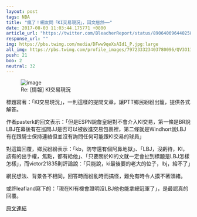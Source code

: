 ```yaml
---
layout: post
tags: NBA
title: "瘋了！網友問「KI交易現況」，回文居然⋯⋯"
date: 2017-08-03 11:03:44.175771 +0800
article_url: "https://twitter.com/BleacherReport/status/890640696440258560;https://twitter.com/WindhorstESPN/status/890643267284484097;http://www.tmz.com/2017/07/27/chrisboshkyrielebronjames"
response_url: ""
img: https://pbs.twimg.com/media/DFww9qeXsAId1_P.jpg:large
all_img: https://pbs.twimg.com/profile_images/797233323403780096/QV3O11jZ_400x400.jpg
push: 21
boo: 2
neutral: 32
---
```


<figure>
<img src="https://pbs.twimg.com/media/DFww9qeXsAId1_P.jpg:large" alt="image">
<figcaption>
Re: [情報] KI交易現況
</figcaption>
</figure>



標題寫著：「KI交易現況」，一則這樣的提問文章，讓PTT鄉民紛紛出籠，提供各式解答。

作者pasterk的回文表示：「但是ESPN說詹皇絕對不會介入KI交易，第一條是BR說LBJ在幕後有在巡問JJ是否可以被放進交易包裹裡，第二條就是Windhort說LBJ有在跟騎士保持連絡但並沒有詢問任何可能跟KI交易的球員」

對這篇回覆，鄉民紛紛表示：「kb，防守還有個阿鼻地獄」、「LBJ，沒虧待，KI，該有的出手權，焦點，都有給他」、「只要關於KI的文就一定會扯到標題是LBJ怎樣怎樣」，而victor21835則評論說：「只能說，ki最後要的老大的位子，lbj，給不了」

網民想法、背景各不相同，回答時而紛亂時而搞怪，難免有時令人摸不著頭緒。

或許leafland寫下的：「現在KI有機會證明沒LBJ他也能拿總冠軍了」，是最認真的回覆。

<a href = "https://www.ptt.cc/bbs/NBA/M.1501214889.A.EAC.html">原文連結</a>

